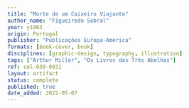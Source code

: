 ```yaml
---
title: "Morte de um Caixeiro Viajante"
author_name: "Figueiredo Sobral"
year: y1963
origin: Portugal
publisher: "Publicações Europa-América"
formats: [book-cover, book]
disciplines: [graphic-design, typography, illustration]
tags: ["Arthur Miller", "Os Livros das Três Abelhas"]
ref: sol-030-0031
layout: artifact
status: complete
published: true
date_added: 2022-05-07
---
```

